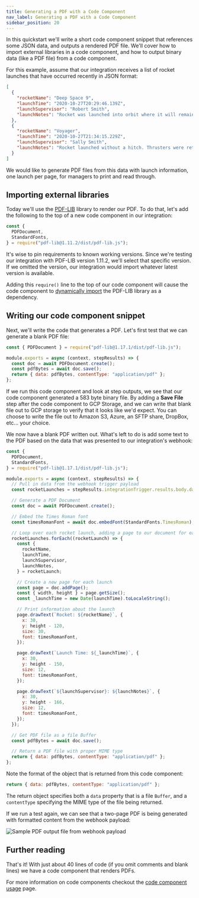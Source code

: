 ```yaml
---
title: Generating a PDF with a Code Component
nav_label: Generating a PDF with a Code Component
sidebar_position: 20
---
```


In this quickstart we'll write a short code component snippet that references some JSON data, and outputs a rendered PDF file.
We'll cover how to import external libraries in a code component, and how to output binary data (like a PDF file) from a code component.

For this example, assume that our integration receives a list of rocket launches that have occurred recently in JSON format:

```json
[
  {
    "rocketName": "Deep Space 9",
    "launchTime": "2020-10-27T20:29:46.139Z",
    "launchSupervisor": "Robert Smith",
    "launchNotes": "Rocket was launched into orbit where it will remain for several months."
  },
  {
    "rocketName": "Voyager",
    "launchTime": "2020-10-27T21:34:15.229Z",
    "launchSupervisor": "Sally Smith",
    "launchNotes": "Rocket launched without a hitch. Thrusters were retrieved 30 minutes after launch."
  }
]
```

We would like to generate PDF files from this data with launch information, one launch per page, for managers to print and read through.

## Importing external libraries

Today we'll use the [PDF-LIB](https://www.npmjs.com/package/pdf-lib) library to render our PDF.
To do that, let's add the following to the top of a new code component in our integration:

```javascript
const {
  PDFDocument,
  StandardFonts,
} = require("pdf-lib@1.11.2/dist/pdf-lib.js");
```

It's wise to pin requirements to known working versions.
Since we're testing our integration with PDF-LIB version 1.11.2, we'll select that specific version.
If we omitted the version, our integration would import whatever latest version is available.

Adding this `require()` line to the top of our code component will cause the code component to [dynamically import](/composer/builder/components/code-component-usage#adding-dependencies-to-a-code-component) the PDF-LIB library as a dependency.

## Writing our code component snippet

Next, we'll write the code that generates a PDF.
Let's first test that we can generate a blank PDF file:

```javascript
const { PDFDocument } = require("pdf-lib@1.17.1/dist/pdf-lib.js");

module.exports = async (context, stepResults) => {
  const doc = await PDFDocument.create();
  const pdfBytes = await doc.save();
  return { data: pdfBytes, contentType: "application/pdf" };
};
```

If we run this code component and look at step outputs, we see that our code component generated a 583 byte binary file.
By adding a **Save File** step after the code component to GCP Storage, and we can write that blank file out to GCP storage to verify that it looks like we'd expect.
You can choose to write the file out to Amazon S3, Azure, an SFTP share, DropBox, etc... your choice.

We now have a blank PDF written out.
What's left to do is add some text to the PDF based on the data that was presented to our integration's webhook:

```javascript
const {
  PDFDocument,
  StandardFonts,
} = require("pdf-lib@1.17.1/dist/pdf-lib.js");

module.exports = async (context, stepResults) => {
  // Pull in data from the webhook trigger payload
  const rocketLaunches = stepResults.integrationTrigger.results.body.data;

  // Generate a PDF Document
  const doc = await PDFDocument.create();

  // Embed the Times Roman font
  const timesRomanFont = await doc.embedFont(StandardFonts.TimesRoman);

  // Loop over each rocket launch, adding a page to our document for each one
  rocketLaunches.forEach((rocketLaunch) => {
    const {
      rocketName,
      launchTime,
      launchSupervisor,
      launchNotes,
    } = rocketLaunch;

    // Create a new page for each launch
    const page = doc.addPage();
    const { width, height } = page.getSize();
    const _launchTime = new Date(launchTime).toLocaleString();

    // Print information about the launch
    page.drawText(`Rocket: ${rocketName}`, {
      x: 30,
      y: height - 120,
      size: 30,
      font: timesRomanFont,
    });

    page.drawText(`Launch Time: ${_launchTime}`, {
      x: 30,
      y: height - 150,
      size: 12,
      font: timesRomanFont,
    });

    page.drawText(`${launchSupervisor}: ${launchNotes}`, {
      x: 30,
      y: height - 166,
      size: 12,
      font: timesRomanFont,
    });
  });

  // Get PDF file as a file Buffer
  const pdfBytes = await doc.save();

  // Return a PDF file with proper MIME type
  return { data: pdfBytes, contentType: "application/pdf" };
};
```

Note the format of the object that is returned from this code component:

```javascript
return { data: pdfBytes, contentType: "application/pdf" };
```

The return object specifies both a `data` property that is a file `Buffer`, and a `contentType` specifying the MIME type of the file being returned.

If we run a test again, we can see that a two-page PDF is being generated with formatted content from the webhook payload:

![Sample PDF output file from webhook payload](/assets/final-product.png)

## Further reading

That's it!
With just about 40 lines of code (if you omit comments and blank lines) we have a code component that renders PDFs.

For more information on code components checkout the [code component usage](/composer/builder/components/code-component-usage) page.
